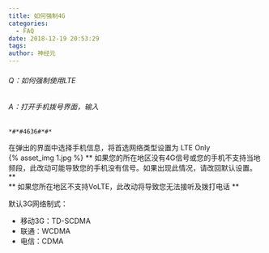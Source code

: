 ```yaml
---
title: 如何强制4G
categories:
  - FAQ
date: 2018-12-19 20:53:29
tags:
author: 神经元
---
```


###### Q：如何强制使用LTE

###### A：打开手机拨号界面，输入  
```
*#*#4636#*#*
```  
在弹出的界面中选择手机信息，将首选网络类型设置为 LTE Only  
{% asset_img 1.jpg %}
** 如果您的所在地区没有4G信号或您的手机不支持当地频段，此改动可能导致您的手机没有信号。如果出现此情况，请改回默认设置。 **  
** 如果您所在地区不支持VoLTE，此改动将导致您无法接听及拨打电话 **

默认3G网络制式：  
* 移动3G：TD-SCDMA  
* 联通：WCDMA  
* 电信：CDMA  
